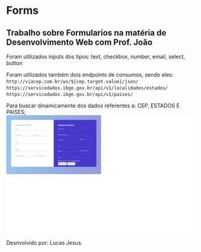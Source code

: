 # Forms
## Trabalho sobre Formularios na matéria de Desenvolvimento Web com Prof. João

Foram utilizados inputs dos tipos: text, checkbox, number, email, select, button

Foram utilizados também dois endpoints de consumos, sendo eles: 
` http://viacep.com.br/ws/${cep.target.value}/json/ `
`https://servicodados.ibge.gov.br/api/v1/localidades/estados/`
`https://servicodados.ibge.gov.br/api/v1/paises/`

Para buscar dinamicamente dos dados referentes a: CEP, ESTADOS E PAISES;
![Imagem da Pagina](./assets/image.png)


Desnvolvido por: Lucas Jesus.